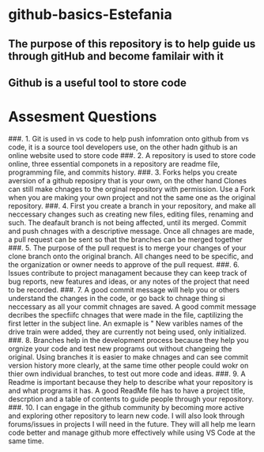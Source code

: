 # github-basics-Estefania

## The purpose of this repository is to help guide us through gitHub and become familair with it
## Github is a useful tool to store code


# **Assesment Questions**
###.  1. Git is used in vs code to help push infomration onto github from vs code, it is a source tool developers use, on the other hadn github is an online website used to store code
###. 2. A repository is used to store code online, three essential componets in a repository are readme file, programming file, and commits history.
###.  3. Forks helps you create  aversion of a github reposipry that is your own, on the other hand Clones can still make chnages to the orginal repository with permission. Use a Fork when you are making your own project and not the same one as the original repository. 
###. 4. First you create a branch in your repository, and make all neccessary changes such as creating new files, editing files, renaming and such. The deafault branch is not being affected, until its merged. Commit and push chnages with a descriptive message. Once all chnages are made, a pull request can be sent so that the branches can be merged together 
###. 5. The purpose of the pull request is to merge your changes of your clone branch onto the original branch. All changes need to be specific, and the organization or owner needs to approve of the pull request. 
###. 6. Issues contribute to project managament because they can keep track of bug reports, new features and ideas, or any notes of the project that need to be recorded.
###. 7. A good commit message will help you or others understand the changes in the code, or go back to chnage thing si neccessary as all your commit chnages are saved. A good commit message decribes the specfiifc chnages that were made in the file, captilizing the first letter in the subject line. An exmaple is " New varibles names of the drive train were added, they are currently not being used, only initialized. 
###. 8. Branches help in the development process because they help you orgnize your code and test new programs out without changeing the original. Using branches it is easier to make chnages and can see commit version history more clearly, at the same time other people could wokr on thier own individual branches, to test out more code and ideas.
###. 9. A Readme is important because they help to describe what your repository is and what programs it has. A good ReadMe file has to have a project title, descrption and a table of contents to guide people through your repository. 
###. 10. I can engage in the github community by becoming more active and exploring other repository to learn new code. I will also look through forums/issues in projects I will need in the future. They will all help me learn code better and manage github more effectively while using VS Code at the same time. 
